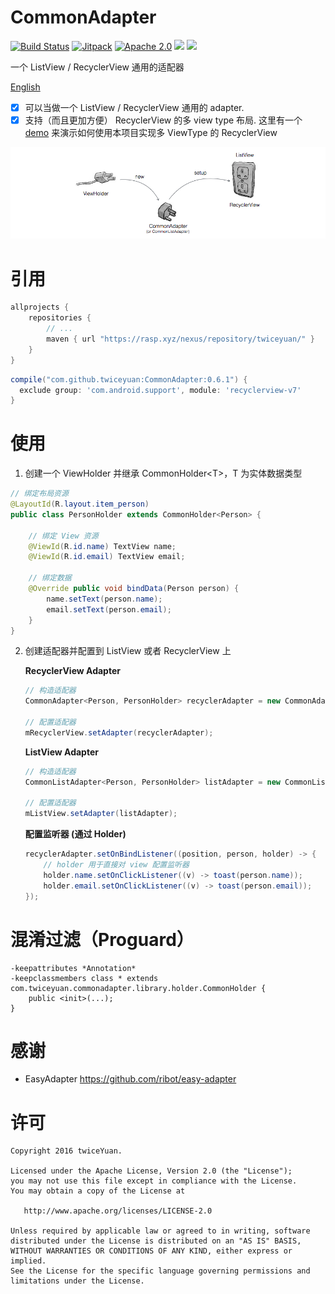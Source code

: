 # CommonAdapter

[![Build Status](https://travis-ci.org/twiceyuan/CommonAdapter.svg?branch=master)](https://travis-ci.org/twiceyuan/CommonAdapter)
[![Jitpack](https://jitpack.io/v/twiceyuan/CommonAdapter.svg)](https://jitpack.io/#twiceyuan/CommonAdapter)
[![Apache 2.0](https://img.shields.io/hexpm/l/plug.svg)](http://www.apache.org/licenses/LICENSE-2.0)
<a href="http://www.methodscount.com/?lib=com.github.twiceyuan%3ACommonAdapter%3A0.3"><img src="https://img.shields.io/badge/Size-27 KB-e91e63.svg"></img></a>
<a href="http://www.methodscount.com/?lib=com.github.twiceyuan%3ACommonAdapter%3A0.3"><img src="https://img.shields.io/badge/Methods count-core: 105 | deps: 16456-e91e63.svg"></img></a>

一个 ListView / RecyclerView 通用的适配器

[English](README.md)

* [x] 可以当做一个 ListView / RecyclerView 通用的 adapter.
* [x] 支持（而且更加方便） RecyclerView 的多 view type 布局. 这里有一个 [demo](https://github.com/twiceyuan/RecyclerViewType) 来演示如何使用本项目实现多 ViewType 的 RecyclerView 

![介绍](art/banner.png)

# 引用

```groovy
allprojects {
	repositories {
		// ...
		maven { url "https://rasp.xyz/nexus/repository/twiceyuan/" }
	}
}
```
```groovy
compile("com.github.twiceyuan:CommonAdapter:0.6.1") {
  exclude group: 'com.android.support', module: 'recyclerview-v7'
}
```

# 使用

1. 创建一个 ViewHolder 并继承 CommonHolder\<T\>，T 为实体数据类型

  ```java
  // 绑定布局资源
  @LayoutId(R.layout.item_person)
  public class PersonHolder extends CommonHolder<Person> {
  
      // 绑定 View 资源
      @ViewId(R.id.name) TextView name;
      @ViewId(R.id.email) TextView email;
  
      // 绑定数据
      @Override public void bindData(Person person) {
          name.setText(person.name);
          email.setText(person.email);
      }
  }
  ```

2. 创建适配器并配置到 ListView 或者 RecyclerView 上

    **RecyclerView Adapter**
    
    ```java
    // 构造适配器
    CommonAdapter<Person, PersonHolder> recyclerAdapter = new CommonAdapter<>(this, PersonHolder.class);

    // 配置适配器
    mRecyclerView.setAdapter(recyclerAdapter);
    ```
    
    **ListView Adapter**
    
    ```java
    // 构造适配器
    CommonListAdapter<Person, PersonHolder> listAdapter = new CommonListAdapter<>(this, PersonHolder.class);
    
    // 配置适配器
    mListView.setAdapter(listAdapter);
    ```

    **配置监听器 (通过 Holder)** 
    
    ```java
    recyclerAdapter.setOnBindListener((position, person, holder) -> {
        // holder 用于直接对 view 配置监听器
        holder.name.setOnClickListener((v) -> toast(person.name));
        holder.email.setOnClickListener((v) -> toast(person.email));
    });
    ```

# 混淆过滤（Proguard）

```
-keepattributes *Annotation*
-keepclassmembers class * extends com.twiceyuan.commonadapter.library.holder.CommonHolder {
    public <init>(...);
}
```

# 感谢

* EasyAdapter https://github.com/ribot/easy-adapter

# 许可
```
Copyright 2016 twiceYuan.

Licensed under the Apache License, Version 2.0 (the "License");
you may not use this file except in compliance with the License.
You may obtain a copy of the License at

   http://www.apache.org/licenses/LICENSE-2.0

Unless required by applicable law or agreed to in writing, software
distributed under the License is distributed on an "AS IS" BASIS,
WITHOUT WARRANTIES OR CONDITIONS OF ANY KIND, either express or implied.
See the License for the specific language governing permissions and
limitations under the License.
```
